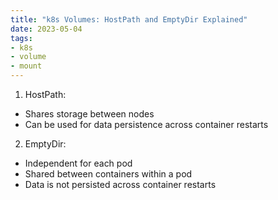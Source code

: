 ```yaml
---
title: "k8s Volumes: HostPath and EmptyDir Explained"
date: 2023-05-04
tags:
- k8s
- volume
- mount
---
```



1. HostPath:
- Shares storage between nodes
- Can be used for data persistence across container restarts

2. EmptyDir:
- Independent for each pod
- Shared between containers within a pod
- Data is not persisted across container restarts
